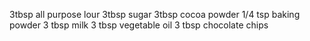 3tbsp all purpose lour
3tbsp sugar
3tbsp cocoa powder
1/4 tsp baking powder
3 tbsp milk
3 tbsp vegetable oil
3 tbsp chocolate chips
